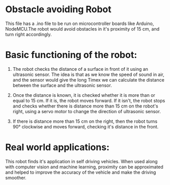 # Obstacle avoiding Robot

This file has a .ino file to be run on microcontroller boards like Arduino, NodeMCU.The robot would avoid obstacles in it's proximity of 15 cm, and turn right accordingly.

# Basic functioning of the robot: 

1. The robot checks the distance of a surface in front of it using an ultrasonic sensor. The idea is that as we know the speed of sound in air, and the sensor would give the long Timex we can calculate the distance between the surface and the ultrasonic sensor.

2. Once the distance is known, it is checked whether it is more than or equal to 15 cm. If it is, the robot moves forward. If it isn't, the robot stops and checks whether there is distance more than 15 cm on the robot's right, using a servo motor to change the direction of ultrasonic sensor.

3. If there is distance more than 15 cm on the right, then the robot turns 90° clockwise and moves forward, checking it's distance in the front.

# Real world applications:
This robot finds it's application in self driving vehicles. When used along with computer vision and machine learning, proximity can be approximated and helped to improve the accuracy of the vehicle and make the driving smoother.  
